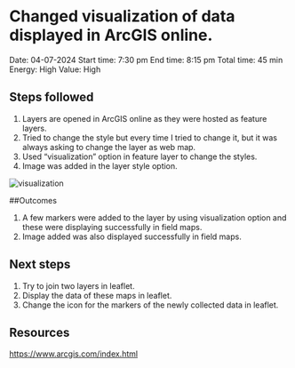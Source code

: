 # Changed visualization of data displayed in ArcGIS online.

Date: 04-07-2024
Start time: 7:30 pm
End time: 8:15 pm
Total time: 45 min
Energy: High
Value: High

## Steps followed
1. Layers are opened in ArcGIS online as they were hosted as feature layers.
2. Tried to change the style but every time I tried to change it, but it was always asking to change the layer as web map.
3. Used “visualization” option in feature layer to change the styles.
4. Image was added in the layer style option.

![visualization](https://github.com/NuthanAbhiramGIS/Activitylog/assets/146375982/e3bf71ed-294a-4201-830e-77805248dd02)

##Outcomes
1. A few markers were added to the layer by using visualization option and these were displaying successfully in field maps.
2. Image added was also displayed successfully in field maps.

## Next steps
1. Try to join two layers in leaflet.
2. Display the data of these maps in leaflet.
3. Change the icon for the markers of the newly collected data in leaflet.

## Resources
https://www.arcgis.com/index.html
